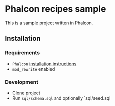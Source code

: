 # Phalcon recipes sample
This is a sample project written in Phalcon. 

## Installation
### Requirements
* `Phalcon` [installation instructions](https://docs.phalconphp.com/en/3.4/installation)
* `mod_rewrite` enabled

### Development
* Clone project
* Run `sql/schema.sql` and optionally `sql/seed.sql

